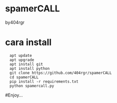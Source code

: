 # spamerCALL
by404rgr

# cara install
      apt update
      apt upgrade
      apt install git
      apt install python
      git clone https://github.com/404rgr/spamerCALL
      cd spamerCALL
      pip install -r requirements.txt
      python spamercall.py
   #Enjoy...
